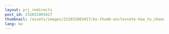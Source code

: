 ```yaml
---
layout: prj_redirects
post_id: 231031003417
thumbnail: /assets/images/231031003417/ko-thumb-unclesnote-how_to_change_the_default_browser_in_office_365_outlook_to_chrome.png
lang: ko
---
```

